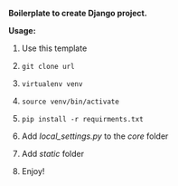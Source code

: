 **Boilerplate to create Django project.**

**Usage:**

1. Use this template


2. `git clone url`


3. `virtualenv venv`


4. `source venv/bin/activate`


5. `pip install -r requirments.txt`


6. Add _local_settings.py_ to the _core_ folder


7. Add _static_ folder


8. Enjoy!
